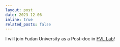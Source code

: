 ```yaml
---
layout: post
date: 2023-12-06
inline: true
related_posts: false
---
```


I will join Fudan University as a Post-doc in [FVL Lab](https://fvl.fudan.edu.cn/)! 
 


